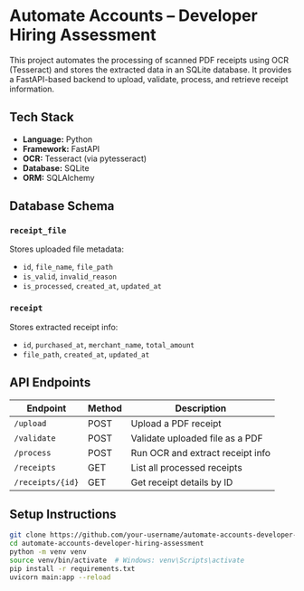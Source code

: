 #  Automate Accounts – Developer Hiring Assessment

This project automates the processing of scanned PDF receipts using OCR (Tesseract) and stores the extracted data in an SQLite database. It provides a FastAPI-based backend to upload, validate, process, and retrieve receipt information.

## Tech Stack
- **Language:** Python
- **Framework:** FastAPI
- **OCR:** Tesseract (via pytesseract)
- **Database:** SQLite
- **ORM:** SQLAlchemy

## Database Schema

### `receipt_file`
Stores uploaded file metadata:
- `id`, `file_name`, `file_path`
- `is_valid`, `invalid_reason`
- `is_processed`, `created_at`, `updated_at`

### `receipt`
Stores extracted receipt info:
- `id`, `purchased_at`, `merchant_name`, `total_amount`
- `file_path`, `created_at`, `updated_at`

## API Endpoints

| Endpoint           | Method | Description                              |
|--------------------|--------|------------------------------------------|
| `/upload`          | POST   | Upload a PDF receipt                     |
| `/validate`        | POST   | Validate uploaded file as a PDF          |
| `/process`         | POST   | Run OCR and extract receipt info         |
| `/receipts`        | GET    | List all processed receipts              |
| `/receipts/{id}`   | GET    | Get receipt details by ID                |

##  Setup Instructions

```bash
git clone https://github.com/your-username/automate-accounts-developer-hiring-assessment.git
cd automate-accounts-developer-hiring-assessment
python -m venv venv
source venv/bin/activate  # Windows: venv\Scripts\activate
pip install -r requirements.txt
uvicorn main:app --reload
